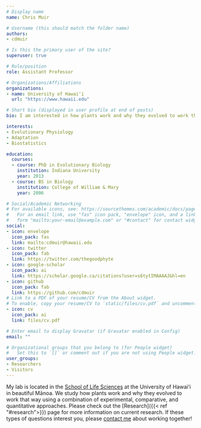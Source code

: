 ```yaml
---
# Display name
name: Chris Muir

# Username (this should match the folder name)
authors:
- cdmuir

# Is this the primary user of the site?
superuser: true

# Role/position
role: Assistant Professor

# Organizations/Affiliations
organizations:
- name: University of Hawaiʻi
  url: "https://www.hawaii.edu"

# Short bio (displayed in user profile at end of posts)
bio: I am interested in how plants work and why they evolved to work that way.

interests:
- Evolutionary Physiology
- Adaptation
- Biostatistics

education:
  courses:
  - course: PhD in Evolutionary Biology
    institution: Indiana University
    year: 2013
  - course: BS in Biology
    institution: College of William & Mary
    year: 2006

# Social/Academic Networking
# For available icons, see: https://sourcethemes.com/academic/docs/page-builder/#icons
#   For an email link, use "fas" icon pack, "envelope" icon, and a link in the
#   form "mailto:your-email@example.com" or "#contact" for contact widget.
social:
- icon: envelope
  icon_pack: fas
  link: mailto:cdmuir@hawaii.edu
- icon: twitter
  icon_pack: fab
  link: https://twitter.com/thegoodphyte
- icon: google-scholar
  icon_pack: ai
  link: https://scholar.google.ca/citations?user=s6tytIMAAAAJ&hl=en
- icon: github
  icon_pack: fab
  link: https://github.com/cdmuir
# Link to a PDF of your resume/CV from the About widget.
# To enable, copy your resume/CV to `static/files/cv.pdf` and uncomment the lines below.
- icon: cv
  icon_pack: ai
  link: files/cv.pdf

# Enter email to display Gravatar (if Gravatar enabled in Config)
email: ""

# Organizational groups that you belong to (for People widget)
#   Set this to `[]` or comment out if you are not using People widget.
user_groups:
- Researchers
- Visitors
---
```


My lab is located in the [School of Life Sciences](https://lifesciences.manoa.hawaii.edu/) at the University of Hawaiʻi in beautiful M&amacr;noa. We study how plants work and why they evolved to work that way using a combination of experimental, comparative, and quantitative approaches. Please check out the [Research]({{< ref "#research">}}) page for more information on current research. If these types of questions interest you, please [contact me](mailto:cdmuir@hawaii.edu) about working together!
